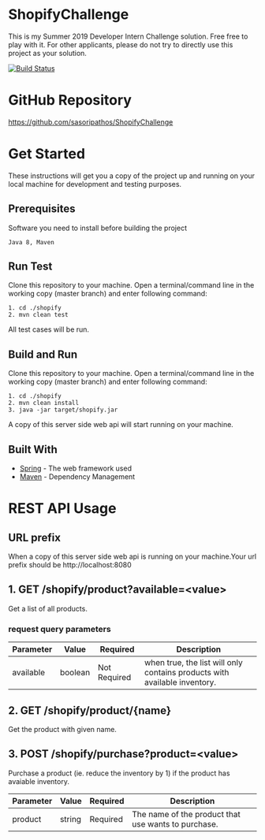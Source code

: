 # ShopifyChallenge
This is my Summer 2019 Developer Intern Challenge solution. Free free to play with it. For other applicants, please do not try to directly use this project as your solution.

[![Build Status](https://travis-ci.org/sasoripathos/ShopifyChallenge.png)](https://travis-ci.org/sasoripathos/ShopifyChallenge)

# GitHub Repository
https://github.com/sasoripathos/ShopifyChallenge

# Get Started
These instructions will get you a copy of the project up and running on your local machine for development and testing purposes.

## Prerequisites
Software you need to install before building the project

```
Java 8, Maven
```

## Run Test
Clone this repository to your machine. Open a terminal/command line in the working copy (master branch) and enter following command:
```
1. cd ./shopify
2. mvn clean test
```
All test cases will be run.

## Build and Run
Clone this repository to your machine. Open a terminal/command line in the working copy (master branch) and enter following command:
```
1. cd ./shopify
2. mvn clean install
3. java -jar target/shopify.jar
```
A copy of this server side web api will start running on your machine.

## Built With

* [Spring](https://spring.io/) - The web framework used
* [Maven](https://maven.apache.org/) - Dependency Management

# REST API Usage
## URL prefix
When a copy of this server side web api is running on your machine.Your url prefix should be http://localhost:8080
## 1. GET /shopify/product?available=\<value\>
Get a list of all products.
### request query parameters

Parameter	| Value	| Required | Description |
--- | --- | --- | --- |
available | boolean | Not Required | when true, the list will only contains products with available inventory. |

## 2. GET /shopify/product/{name}
Get the product with given name.

## 3. POST /shopify/purchase?product=\<value\>
Purchase a product (ie. reduce the inventory by 1) if the product has avaiable inventory.

Parameter	| Value	| Required | Description |
--- | --- | --- | --- |
product | string | Required | The name of the product that use wants to purchase. |
